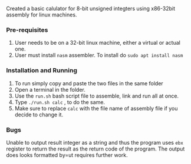 Created a basic calulator for 8-bit unsigned integters using x86-32bit assembly for linux machines.

### Pre-requisites
1. User needs to be on a 32-bit linux machine, either a virtual or actual one.
2. User must install `nasm` assembler. To install do `sudo apt install nasm`

### Installation and Running
1. To run simply copy and paste the two files in the same folder
2. Open a terminal in the folder.
3. Use the `run.sh` bash script file to assemble, link and run all at once.
4. Type `./run.sh calc` , to do the same.
5. Make sure to replace `calc` with the file name of assembly file if you decide to change it.

### Bugs
Unable to output result integer as a string and thus the program uses `ebx` register to return the result as the return code of the program.
The output does looks formatted by=ut requires further work.
